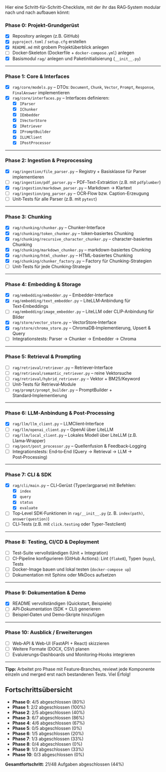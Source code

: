 Hier eine Schritt-für-Schritt-Checkliste, mit der ihr das RAG‑System modular nach und nach aufbauen könnt:

### Phase 0: Projekt-Grundgerüst  
- [x] Repository anlegen (z.B. GitHub)  
- [x] `pyproject.toml` / `setup.cfg` erstellen  
- [x] `README.md` mit grobem Projektüberblick anlegen  
- [ ] Docker‑Skeleton (Dockerfile + `docker-compose.yml`) anlegen  
- [x] Basismodul `rag/` anlegen und Paketinitialisierung (`__init__.py`)  

---

### Phase 1: Core & Interfaces  
- [x] `rag/core/models.py` – DTOs: `Document`, `Chunk`, `Vector`, `Prompt`, `Response`, `FinalAnswer` implementieren  
- [x] `rag/core/interfaces.py` – Interfaces definieren:  
  - [x] `IParser`  
  - [x] `IChunker`  
  - [x] `IEmbedder`  
  - [x] `IVectorStore`  
  - [x] `IRetriever`  
  - [x] `IPromptBuilder`  
  - [x] `ILLMClient`  
  - [x] `IPostProcessor`  

---

### Phase 2: Ingestion & Preprocessing  
- [x] `rag/ingestion/file_parser.py` – Registry + Basisklasse für Parser implementieren  
- [ ] `rag/ingestion/pdf_parser.py` – PDF‑Text-Extraktion (z.B. mit `pdfplumber`)  
- [x] `rag/ingestion/markdown_parser.py` – Markdown → Klartext  
- [ ] `rag/ingestion/png_parser.py` – OCR‑Flow bzw. Caption-Erzeugung  
- [ ] Unit‑Tests für alle Parser (z.B. mit `pytest`)  

---

### Phase 3: Chunking  
- [x] `rag/chunking/chunker.py` – Chunker‑Interface  
- [x] `rag/chunking/token_chunker.py` – token‑basiertes Chunking  
- [x] `rag/chunking/recursive_character_chunker.py` – character-basiertes Chunking
- [x] `rag/chunking/markdown_chunker.py` – markdown-basiertes Chunking
- [x] `rag/chunking/html_chunker.py` – HTML-basiertes Chunking
- [x] `rag/chunking/chunker_factory.py` – Factory für Chunking-Strategien
- [ ] Unit‑Tests für jede Chunking‑Strategie  

---

### Phase 4: Embedding & Storage  
- [x] `rag/embedding/embedder.py` – Embedder‑Interface  
- [x] `rag/embedding/text_embedder.py` – LiteLLM‑Anbindung für Text‑Embeddings  
- [ ] `rag/embedding/image_embedder.py` – LiteLLM oder CLIP‑Anbindung für Bilder  
- [x] `rag/store/vector_store.py` – VectorStore‑Interface  
- [x] `rag/store/chroma_store.py` – ChromaDB‑Implementierung, Upsert & Query  
- [ ] Integrationstests: Parser → Chunker → Embedder → Chroma  

---

### Phase 5: Retrieval & Prompting  
- [ ] `rag/retrieval/retriever.py` – Retriever‑Interface  
- [ ] `rag/retrieval/semantic_retriever.py` – reine Vektorsuche  
- [ ] `rag/retrieval/hybrid_retriever.py` – Vektor + BM25/Keyword  
- [ ] Unit‑Tests für Retrieval‑Module  
- [ ] `rag/prompt/prompt_builder.py` – PromptBuilder + Standard‑Implementierung  

---

### Phase 6: LLM‑Anbindung & Post‑Processing  
- [x] `rag/llm/llm_client.py` – LLMClient‑Interface  
- [ ] `rag/llm/openai_client.py` – OpenAI über LiteLLM  
- [ ] `rag/llm/local_client.py` – Lokales Modell über LiteLLM (z.B. Llama‑Wrapper)  
- [ ] `rag/post/post_processor.py` – Quellenfusion & Feedback‑Logging  
- [ ] Integrationstests: End‑to‑End (Query → Retrieval → LLM → Post‑Processing)  

---

### Phase 7: CLI & SDK  
- [x] `rag/cli/main.py` – CLI‑Gerüst (Typer/argparse) mit Befehlen:  
  - [x] `index`  
  - [x] `query`  
  - [x] `status`  
  - [x] `evaluate`  
- [ ] Top‑Level SDK-Funktionen in `rag/__init__.py` (z. B. `index(path)`, `answer(question)`)  
- [ ] CLI‑Tests (z.B. mit `click.testing` oder Typer‑Testclient)  

---

### Phase 8: Testing, CI/CD & Deployment  
- [ ] Test-Suite vervollständigen (Unit + Integration)  
- [ ] CI-Pipeline konfigurieren (GitHub Actions): Lint (`flake8`), Typen (`mypy`), Tests  
- [ ] Docker-Image bauen und lokal testen (`docker-compose up`)  
- [ ] Dokumentation mit Sphinx oder MkDocs aufsetzen  

---

### Phase 9: Dokumentation & Demo  
- [x] README vervollständigen (Quickstart, Beispiele)  
- [ ] API‑Dokumentation (SDK + CLI) generieren  
- [ ] Beispiel‑Daten und Demo‑Skripte hinzufügen  

---

### Phase 10: Ausblick / Erweiterungen  
- [ ] Web‑API & Web‑UI (FastAPI + React) skizzieren  
- [ ] Weitere Formate (DOCX, CSV) planen  
- [ ] Evaluierungs‑Dashboards und Monitoring‑Hooks integrieren  

---  
**Tipp:** Arbeitet pro Phase mit Feature‑Branches, reviewt jede Komponente einzeln und merged erst nach bestandenen Tests. Viel Erfolg!

## Fortschrittsübersicht

- **Phase 0**: 4/5 abgeschlossen (80%)
- **Phase 1**: 2/2 abgeschlossen (100%)
- **Phase 2**: 2/5 abgeschlossen (40%)
- **Phase 3**: 6/7 abgeschlossen (86%)
- **Phase 4**: 4/6 abgeschlossen (67%)
- **Phase 5**: 0/5 abgeschlossen (0%)
- **Phase 6**: 1/5 abgeschlossen (20%)
- **Phase 7**: 1/3 abgeschlossen (33%)
- **Phase 8**: 0/4 abgeschlossen (0%)
- **Phase 9**: 1/3 abgeschlossen (33%)
- **Phase 10**: 0/3 abgeschlossen (0%)

**Gesamtfortschritt**: 21/48 Aufgaben abgeschlossen (44%)